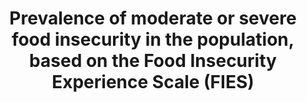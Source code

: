 ---
actual_indicator_available: 'Household food insecurity as measured by the US Department
  of Agriculture''s (USDA) Current Population Survey Food Security Supplement. '
actual_indicator_available_description: Food-insecure households had difficulty at
  some time during the year providing enough food for all their members due to a lack
  of resources. USDA's food insecurity statistics are similar in concept to those
  obtained with FAO's Food Insecurity Experience Scale. However, the threshold for
  food insecurity differs between the two data sources. FAO's measure of moderate
  or severe food insecurity is somewhat more severe than USDA's measure of food insecurity.
  Therefore, the prevalence of US food insecurity as measured by USDA is higher than
  the prevalence of US food insecurity as measured by FAO's Food Insecurity Experience
  Scale. FAO measures moderate or severe food insecurity among adults while USDA measures
  food insecurity among US households.
comments_and_limitations: The FAO Food Insecurity Experience Scale-Survey Module and
  US Household Food Security Survey Module questions are similar and both rely on
  the underlying Rasch measurement model to determine food insecurity. Where FAO's
  and USDA's measures of  food insecurity differ is in the threshold for food insecurity.
  The internationally comparable threshold for \ FAO's measure of moderate or severe
  food insecurity is set at a more severe level of food insecurity than is USDA's
  threshold for U.S. food insecurity. Thus, the prevelance of food insecurity as measured
  by USDA methods is not perfectly comparable to FAO's prevalence of moderate or severe
  food insecurity.
computation_units: Prevalence estimates, percentage of US households experiencing
  food insecurity in the past 12 months
data_non_statistical: false
date_metadata_updated: November 2017
date_of_national_source_publication: Not set. Last release in April 2016, updated
  in August 2016.
disaggregation_categories: Prevalence estimates by selected household characteristics
  (household composition, race/ethnicity, income, metropolitan residence) and information
  on food insecurity among children are available in USDA's annual food security report
  , Household Food Security in the United States in 2016 (https://www.ers.usda.gov/publications/pub-details/?pubid=84972).
disaggregation_geography: Prevalence estimates by US regions and for each of the States
  is presented in USDA's annual food security report ), Household Food Security in
  the United States in 2016 (https://www.ers.usda.gov/publications/pub-details/?pubid=84972).
goal_meta_link: http://unstats.un.org/sdgs/files/metadata-compilation/Metadata-Goal-2.pdf
graph_title: Percent of households with food insecurity in the US
graph_type: line
has_metadata: true
indicator: 2.1.2
indicator_definition: These are in reality two related indicators, representing the
  percentage of individuals in the national adult population (15 or more years of
  age) that have experienced moderate or severe levels and severe levels of food insecurity
  respectively, during the previous year.Severity of food insecurity is defined as
  the extent to which people have difficulties in accessing food of adequate quality
  and/or quantity due to lack of money or other resources. Difficulties include also
  psychological concerns associated with the struggle in accessing food.
indicator_name: Prevalence of moderate or severe food insecurity in the population,
  based on the Food Insecurity Experience Scale (FIES)
indicator_sort_order: 02-01-02
indicator_variable: pct_food_insecure
international_and_national_references: http://www.fao.org/in-action/voices-of-the-hungry/en/
  http://www.ers.usda.gov/topics/food-nutrition-assistance/food-security-in-the-us.aspx
layout: indicator
method_of_computation: See https://unstats.un.org/sdgs/metadata/files/Metadata-02-01-02.pdf.
national_geographical_coverage: United States
periodicity: Annual
permalink: /2-1-2/
published: true
reporting_status: complete
scheduled_update_by_national_source: September 2018
sdg_goal: 2
source_active_1: true
source_agency_staff_email_1: cnewman@ers.usda.gov
source_agency_staff_name_1: Constance Newman
source_agency_survey_dataset_1: USDA Economic Research Service reporting estimates
  from the US Federal food security report
source_notes_1: null
source_organisation_1: USDA Economic Research Service reporting estimates from the
  US Federal food security report
source_title_1: null
source_url_1: 'http://www.fao.org/in-action/voices-of-the-hungry/en/ '
target: By 2030, end hunger and ensure access by all people, in particular the poor
  and people in vulnerable situations, including infants, to safe, nutritious and
  sufficient food all year round.
target_id: '2.1'
time_period: Last 12 months
title: Prevalence of moderate or severe food insecurity in the population, based on
  the Food Insecurity Experience Scale (FIES)
un_custodial_agency: FAO
un_designated_tier: '2'
us_method_of_computation: 'USDA food security statistics are obtained from data collected
  in the Food Security Supplement to the Current Population Survey. The household
  food security statistics are based on a measure of food security calculated from
  responses to a series of questions about conditions and behaviors that characterize
  households when they are having difficulty meeting basic food needs. The US Household
  Food Security Survey Module includes three questions about food conditions of the
  household as a whole and seven about food conditions of adults in the household,
  and, if there are children in the household, an additional eight questions about
  their food conditions. The food security status of each interviewed household is
  determined by the number of food-insecure conditions and behaviors the household
  reports. Households are classified as food secure if they report no food-insecure
  conditions or only one or two food-insecure conditions. They are classified as food
  insecure if they report three or more food-insecure conditions. Households classified
  as food insecure were "at times unable to acquire adequate food for one or more
  household members because they had insufficient money and other resources for food".
  For more information on U.S. food security statistics and measurement methods see
  the resources available at: https://www.ers.usda.gov/topics/food-nutrition-assistance/food-security-in-the-us/readings/'
variable_description: null
variable_notes: null
---
